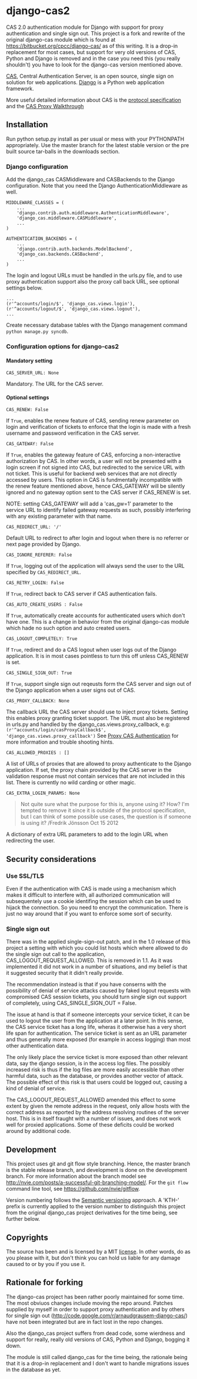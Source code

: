 django-cas2
===========

CAS 2.0 authentication module for Django with support for proxy authentication
and single sign out. This project is a fork and rewrite of the original django-cas
module which is found at https://bitbucket.org/cpcc/django-cas/ as of this writing.
It is a drop-in replacement for most cases, but support for very old versions of CAS, 
Python and Django is removed and in the case you need this (you really shouldn't) 
you have to look for the django-cas version mentioned above. 

[CAS](http://www.jasig.org/cas), Central Authentication Server, is an open source, 
single sign on solution for web applications. [Django](http://www.djangoproject.com/)
is a Python web application framework.  

More useful detailed information about CAS is the [protocol specification](http://www.jasig.org/cas/protocol)
and the [CAS Proxy Walkthrough](https://wiki.jasig.org/display/CAS/Proxy+CAS+Walkthrough)

## Installation

Run python setup.py install as per usual or mess with your PYTHONPATH appropriately.
Use the master branch for the latest stable version or the pre built source tar-balls
in the downloads section.

### Django configuration

Add the django_cas CASMiddleware and CASBackends to the Django configuration. Note
that you need the Django AuthenticationMiddleware as well.

```
MIDDLEWARE_CLASSES = (
	...
    'django.contrib.auth.middleware.AuthenticationMiddleware',
    'django_cas.middleware.CASMiddleware',
    ...
)

AUTHENTICATION_BACKENDS = (
	...
    'django.contrib.auth.backends.ModelBackend',
    'django_cas.backends.CASBackend',
    ...
)
```

The login and logout URLs must be handled in the urls.py file, and to use proxy authentication
support also the proxy call back URL, see optional settings below.

```
...
(r'^accounts/login/$', 'django_cas.views.login'),
(r'^accounts/logout/$', 'django_cas.views.logout'),
...
```

Create necessary database tables with the Django management command `python manage.py syncdb`.

### Configuration options for django-cas2

#### Mandatory setting

`CAS_SERVER_URL: None`

Mandatory. The URL for the CAS server.

#### Optional settings

`CAS_RENEW: False`

If `True`, enables the renew feature of CAS, sending renew parameter on login
and verification of tickets to enforce that the login is made with a fresh
username and password verification in the CAS server.

`CAS_GATEWAY: False`

If `True`, enables the gateway feature of CAS, enforcing a non-interactive authorization
by CAS. In other words, a user will not be presented with a login screen if not signed
into CAS, but redirected to the service URL with not ticket. This is useful for backend
web services that are not directly accessed by users. This option in CAS is fundmentally
incompatible with the renew feature mentioned above, hence CAS_GATEWAY will be silently
ignored and no gateway option sent to the CAS server if CAS_RENEW is set.

NOTE: setting CAS_GATEWAY will add a 'cas_gw=1' parameter to the service URL to identify
failed gateway requests as such, possibly interfering with any existing parameter with
that name.

`CAS_REDIRECT_URL: '/'`

Default URL to redirect to after login and logout when there is no referrer or next
page provided by Django.

`CAS_IGNORE_REFERER: False`

If `True`, logging out of the application will always send the user to the URL specified by `CAS_REDIRECT_URL`.

`CAS_RETRY_LOGIN: False`

If `True`, redirect back to CAS server if CAS authentication fails.

`CAS_AUTO_CREATE_USERS : False`

If `True`, automatically create accounts for authenticated users which don't have one. This
is a change in behavior from the original django-cas module which hade no such option and
auto created users.

`CAS_LOGOUT_COMPLETELY: True`

If `True`, redirect and do a CAS logout when user logs out of the Django application.
It is in most cases pointless to turn this off unless CAS_RENEW is set. 

`CAS_SINGLE_SIGN_OUT: True`

If `True`, support single sign out reqeusts form the CAS server and sign out of the
Django application when a user signs out of CAS.

`CAS_PROXY_CALLBACK: None`

The callback URL the CAS server should use to inject proxy tickets. Setting this enables
proxy granting ticket support. The URL must also be registered in urls.py and handled
by the django_cas.views.proxy_callback, e.g:
`(r'^accounts/login/casProxyCallback$', 'django_cas.views.proxy_callback')`
See [Proxy CAS Authentication](./PROXY_AUTHENTICATION.md)
for more information and trouble shooting hints.
	
`CAS_ALLOWED_PROXIES : []`

A list of URLs of proxies that are allowed to proxy authenticate to the Django application.
If set, the proxy chain provided by the CAS server in the validation response must not contain
services that are not included in this list. There is currently no wild carding or other magic.

`CAS_EXTRA_LOGIN_PARAMS: None`

> Not quite sure what the purpose for this is, anyone using it? How? I'm tempted to 
> remove it since it is outside of the protocol specification, but I can think of some 
> possible use cases, the question is if someone is using it?
> /Fredrik Jönsson Oct 15 2012

A dictionary of extra URL parameters to add to the login URL when redirecting the user.

## Security considerations

### Use SSL/TLS

Even if the authentication with CAS is made using a mechanism which makes
it difficult to interfere with, all authorized communication will subsequentely use
a cookie identifing the session which can be used to hijack the connection.
So you need to encrypt the communication. There is just no way around that if you
want to enforce some sort of security.

### Single sign out

There was in the applied single-sign-out patch, and in the 1.0 release of this project
a setting with which you could list hosts which where allowed to do the single sign out
call to the application, CAS_LOGOUT_REQUEST_ALLOWED. This is removed in 1.1. As it was
implemented it did not work in a number of situations, and my belief is that it suggested
security that it didn't really provide.

The recommendation instead is that if you have conserns with the possibility of denial
of service attacks caused by faked logout requests with compromised CAS session tickets, 
you should turn single sign out support of completely, using CAS_SINGLE_SIGN_OUT = False. 

The issue at hand is that if someone intercepts your service ticket, it can be used to
logout the user from the application at a later point. In this sense, the CAS service ticket
has a long life, wheras it otherwise has a very short life span for authentication. The 
service ticket is sent as an URL parameter and thus generally more exposed (for example
in access logging) than most other authentication data.

The only likely place the service ticket is more exposed than other relevant data, say
the django session, is in the access log files. The possibly increased risk is thus if
the log files are more easily accessible than other harmful data, such as the database, 
or provides another vector of attack. The possible effect of this risk is that users
could be logged out, causing a kind of denial of service.

The CAS_LOGOUT_REQUEST_ALLOWED amended this effect to some extent by given the remote
address in the request, only allow hosts with the correct address as reported by the 
address resolving routines of the server host. This is in itself fraught with a number
of issues, and does not work well for proxied applications. Some of these deficits could
be worked around by additional code.

## Development

This project uses git and git flow style branching. Hence, the master branch is the 
stable release branch, and development is done on the development branch. For more 
information about the branch model see http://nvie.com/posts/a-successful-git-branching-model/.
For the `git flow` command line tool, see https://github.com/nvie/gitflow.

Version numbering follows the [Semantic versioning](http://semver.org) approach.
A 'KTH-' prefix is currently applied to the version number to distinguish this project
from the original django_cas project derivatives for the time being, see further below.

## Copyrights

The source has been and is licensed by a MIT [license](./LICENCE.md).
In other words, do as you please with it, but don't think you can hold us liable for any damage caused
to or by you if you use it.

## Rationale for forking

The django-cas project has been rather poorly maintained for some time. The most obviuos changes
include moving the repo around. Patches supplied by myself in order to support proxy authentication
and by others for single sign out (http://code.google.com/r/arnaudgrausem-django-cas/) have 
not been integrated but are in fact lost in the repo changes.

Also the django_cas project suffers from dead code, some wierdness and support for really, 
really old versions of CAS, Python and Django, bogging it down.

The module is still called django_cas for the time being, the rationale being that it is
a drop-in replacement and I don't want to handle migrations issues in the database as yet.
